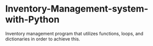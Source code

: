 # Inventory-Management-system-with-Python
Inventory management program that utilizes functions, loops, and dictionaries in order to achieve this.
